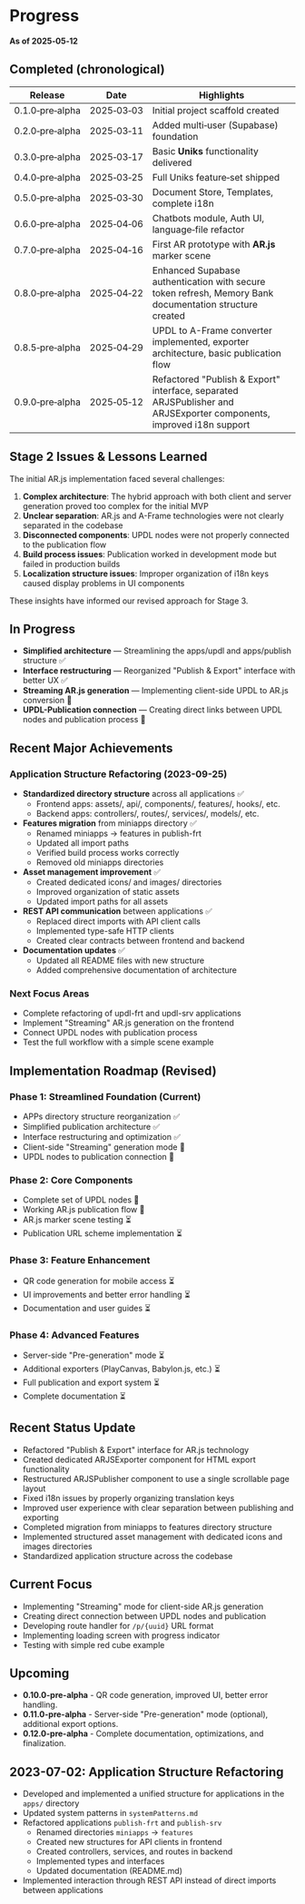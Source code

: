 # Progress

**As of 2025‑05‑12**

## Completed (chronological)

| Release         | Date       | Highlights                                                                                                          |
| --------------- | ---------- | ------------------------------------------------------------------------------------------------------------------- |
| 0.1.0‑pre‑alpha | 2025‑03‑03 | Initial project scaffold created                                                                                    |
| 0.2.0‑pre‑alpha | 2025‑03‑11 | Added multi‑user (Supabase) foundation                                                                              |
| 0.3.0‑pre‑alpha | 2025‑03‑17 | Basic **Uniks** functionality delivered                                                                             |
| 0.4.0‑pre‑alpha | 2025‑03‑25 | Full Uniks feature‑set shipped                                                                                      |
| 0.5.0‑pre‑alpha | 2025‑03‑30 | Document Store, Templates, complete i18n                                                                            |
| 0.6.0‑pre‑alpha | 2025‑04‑06 | Chatbots module, Auth UI, language‑file refactor                                                                    |
| 0.7.0‑pre‑alpha | 2025‑04‑16 | First AR prototype with **AR.js** marker scene                                                                      |
| 0.8.0‑pre‑alpha | 2025‑04‑22 | Enhanced Supabase authentication with secure token refresh, Memory Bank documentation structure created             |
| 0.8.5‑pre‑alpha | 2025‑04‑29 | UPDL to A-Frame converter implemented, exporter architecture, basic publication flow                                |
| 0.9.0‑pre‑alpha | 2025‑05‑12 | Refactored "Publish & Export" interface, separated ARJSPublisher and ARJSExporter components, improved i18n support |

## Stage 2 Issues & Lessons Learned

The initial AR.js implementation faced several challenges:

1. **Complex architecture**: The hybrid approach with both client and server generation proved too complex for the initial MVP
2. **Unclear separation**: AR.js and A-Frame technologies were not clearly separated in the codebase
3. **Disconnected components**: UPDL nodes were not properly connected to the publication flow
4. **Build process issues**: Publication worked in development mode but failed in production builds
5. **Localization structure issues**: Improper organization of i18n keys caused display problems in UI components

These insights have informed our revised approach for Stage 3.

## In Progress

-   **Simplified architecture** — Streamlining the apps/updl and apps/publish structure ✅
-   **Interface restructuring** — Reorganized "Publish & Export" interface with better UX ✅
-   **Streaming AR.js generation** — Implementing client-side UPDL to AR.js conversion 🔄
-   **UPDL-Publication connection** — Creating direct links between UPDL nodes and publication process 🔄

## Recent Major Achievements

### Application Structure Refactoring (2023-09-25)

-   **Standardized directory structure** across all applications ✅
    -   Frontend apps: assets/, api/, components/, features/, hooks/, etc.
    -   Backend apps: controllers/, routes/, services/, models/, etc.
-   **Features migration** from miniapps directory ✅
    -   Renamed miniapps → features in publish-frt
    -   Updated all import paths
    -   Verified build process works correctly
    -   Removed old miniapps directories
-   **Asset management improvement** ✅
    -   Created dedicated icons/ and images/ directories
    -   Improved organization of static assets
    -   Updated import paths for all assets
-   **REST API communication** between applications ✅
    -   Replaced direct imports with API client calls
    -   Implemented type-safe HTTP clients
    -   Created clear contracts between frontend and backend
-   **Documentation updates** ✅
    -   Updated all README files with new structure
    -   Added comprehensive documentation of architecture

### Next Focus Areas

-   Complete refactoring of updl-frt and updl-srv applications
-   Implement "Streaming" AR.js generation on the frontend
-   Connect UPDL nodes with publication process
-   Test the full workflow with a simple scene example

## Implementation Roadmap (Revised)

### Phase 1: Streamlined Foundation (Current)

-   APPs directory structure reorganization ✅
-   Simplified publication architecture ✅
-   Interface restructuring and optimization ✅
-   Client-side "Streaming" generation mode 🔄
-   UPDL nodes to publication connection 🔄

### Phase 2: Core Components

-   Complete set of UPDL nodes 🔄
-   Working AR.js publication flow 🔄
-   AR.js marker scene testing ⏳
-   Publication URL scheme implementation ⏳

### Phase 3: Feature Enhancement

-   QR code generation for mobile access ⏳
-   UI improvements and better error handling ⏳
-   Documentation and user guides ⏳

### Phase 4: Advanced Features

-   Server-side "Pre-generation" mode ⏳
-   Additional exporters (PlayCanvas, Babylon.js, etc.) ⏳
-   Full publication and export system ⏳
-   Complete documentation ⏳

## Recent Status Update

-   Refactored "Publish & Export" interface for AR.js technology
-   Created dedicated ARJSExporter component for HTML export functionality
-   Restructured ARJSPublisher component to use a single scrollable page layout
-   Fixed i18n issues by properly organizing translation keys
-   Improved user experience with clear separation between publishing and exporting
-   Completed migration from miniapps to features directory structure
-   Implemented structured asset management with dedicated icons and images directories
-   Standardized application structure across the codebase

## Current Focus

-   Implementing "Streaming" mode for client-side AR.js generation
-   Creating direct connection between UPDL nodes and publication
-   Developing route handler for `/p/{uuid}` URL format
-   Implementing loading screen with progress indicator
-   Testing with simple red cube example

## Upcoming

-   **0.10.0-pre-alpha** - QR code generation, improved UI, better error handling.
-   **0.11.0-pre-alpha** - Server-side "Pre-generation" mode (optional), additional export options.
-   **0.12.0-pre-alpha** - Complete documentation, optimizations, and finalization.

## 2023-07-02: Application Structure Refactoring

-   Developed and implemented a unified structure for applications in the `apps/` directory
-   Updated system patterns in `systemPatterns.md`
-   Refactored applications `publish-frt` and `publish-srv`
    -   Renamed directories `miniapps` → `features`
    -   Created new structures for API clients in frontend
    -   Created controllers, services, and routes in backend
    -   Implemented types and interfaces
    -   Updated documentation (README.md)
-   Implemented interaction through REST API instead of direct imports between applications
